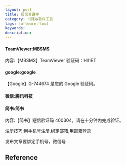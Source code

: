 ```yaml
---
layout: post
title: 短信关键字
category: 书籍与软件工具
tags: software／tool
keywords: 
description: 
---
```


#### TeamViewer:MBSMS
内容:【MBSMS】TeamViewer 验证码：HII1ET

#### google:google
【Google】G-744674 是您的 Google 验证码。

#### 微信:腾讯科技


#### 简书:简书
内容:【简书】短信验证码 400304，请在十分钟内完成验证。

注册技巧:用手机号注册,绑定邮箱,用邮箱登录

发布文章要绑定手机号，微信号

## Reference

